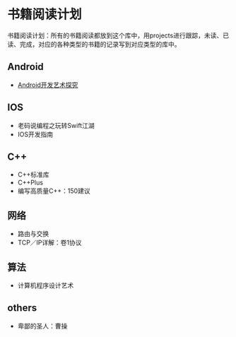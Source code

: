 # 书籍阅读计划
书籍阅读计划：所有的书籍阅读都放到这个库中，用projects进行跟踪，未读、已读、完成，对应的各种类型的书籍的记录写到对应类型的库中。

## Android
- [Android开发艺术探究](https://github.com/qmsggg/qmsggg_book_sche/issues/1)

## IOS
- 老码说编程之玩转Swift江湖
- IOS开发指南

## C++
- C++标准库
- C++Plus
- 编写高质量C++：150建议

## 网络
- 路由与交换
- TCP／IP详解：卷1协议

## 算法
- 计算机程序设计艺术

## others
- 卑鄙的圣人：曹操
